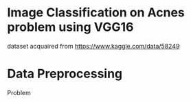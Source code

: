 # Image Classification on Acnes problem using VGG16
dataset acquaired from https://www.kaggle.com/data/58249
# Data Preprocessing
Problem
